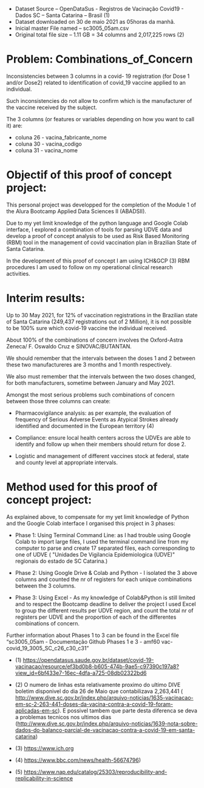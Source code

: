 * Dataset Source – OpenDataSus  - Registros de Vacinação Covid19 - Dados SC – Santa Catarina – Brasil (1)
* Dataset downloaded on 30 de maio 2021 as 05horas da manhã.
* Inicial master File named – sc3005_05am.csv
* Original total file size – 1.11 GB = 34 columns and 2,017,225 rows  (2)

# Problem: Combinations_of_Concern

Inconsistencies between 3 columns in a covid- 19 registration (for Dose 1 and/or Dose2) related to identification of covid_19 vaccine applied to an individual.

Such inconsistencies do not allow to confirm which is the manufacturer of the vaccine received by the subject. 

The 3 columns (or features or variables depending on how you want to call it) are:

* coluna 26 - vacina_fabricante_nome
* coluna 30 - vacina_codigo
* coluna 31 - vacina_nome

# Objectif of this proof of concept project: 

This personal project was developped for the completion of the Module 1 of the Alura Bootcamp Applied Data Sciences II (ABADSII). 

Due to my yet limit knowledge of the python language and Google Colab interface, I explored a combination of tools for parsing UDVE data and develop a proof of concept analysis to be used as Risk Based Monitoring (RBM) tool in the management of covid vaccination plan in Brazilian State of Santa Catarina. 

In the development of this proof of concept I am using ICH&GCP (3) RBM procedures I am used to follow on my operational clinical research activities.


# Interim results: 

Up to 30 May 2021, for 12% of vaccination registrations in the Brazilian state of Santa Catarina (249,437 registrations out of 2 Million), it is not possible to be 100% sure which covid-19 vaccine the individual received. 

About 100% of the combinations of concern involves the Oxford-Astra Zeneca/ F. Oswaldo Cruz e SINOVAC/BUTANTAN.

We should remember that the intervals between the doses 1 and 2 between these two manufactureres are 3 months and 1 month respectively. 

We also must remember that the intervals between the two doses changed, for both manufacturers, sometime between January and May 2021.

Amongst the most serious problems such combinations of concern between those three columns can create:

* Pharmacovigilance analysis: as per example, the evaluation of frequency of Serious Adverse Events as Atypical Strokes already identified and documented in the European territory (4)

* Compliance: ensure local health centers across the UDVEs are able to identify and follow up when their members should return for dose 2.

* Logistic and management of different vaccines stock at federal, state and county level at appropriate intervals.


# Method used for this proof of concept project:

As explained above, to compensate for my yet limit knowledge of Python and the Google Colab interface I organised this project in 3 phases:

* Phase 1: Using Terminal Command Line: as I had trouble using Google Colab to import large files, I used the terminal command line from my computer to parse and create 17 separated files, each corresponding to one of  UDVE ( "Unidades De Vigilancia Epidemiologica (UDVE)" regionais do estado de SC Catarina.)

* Phase 2: Using Google Drive & Colab and Python - I isolated the 3 above columns and counted the nr of registers for each unique combinations between the 3 columns.

* Phase 3: Using Excel - As my knowledge of Colab&Python is still limited and to respect the Bootcamp deadline to deliver the project I used Excel to group the different results per UDVE region, and count the total nr of registers per UDVE and the proportion of each of the differentes combinations of concern.


Further information about Phases 1 to 3 can be found in the Excel file “sc3005_05am - Documentação Github Phases 1 e 3 - amf60 vac-covid_19_3005_SC_c26_c30_c31”


* (1) https://opendatasus.saude.gov.br/dataset/covid-19-vacinacao/resource/ef3bd0b8-b605-474b-9ae5-c97390c197a8?view_id=6bf433e7-16ec-4dfa-a725-08db02322bd6

* (2) O numero de linhas esta relativamente proximo do ultimo DIVE boletim disponivel do dia 26 de Maio que contabilizava 2,263,441 ( http://www.dive.sc.gov.br/index.php/arquivo-noticias/1635-vacinacao-em-sc-2-263-441-doses-da-vacina-contra-a-covid-19-foram-aplicadas-em-sc). E possivel tambem que parte desta diferenca se deva a problemas tecnicos nos ultimos dias (http://www.dive.sc.gov.br/index.php/arquivo-noticias/1639-nota-sobre-dados-do-balanco-parcial-de-vacinacao-contra-a-covid-19-em-santa-catarina)

* (3) https://www.ich.org

* (4) https://www.bbc.com/news/health-56674796)

* (5) https://www.nap.edu/catalog/25303/reproducibility-and-replicability-in-science

